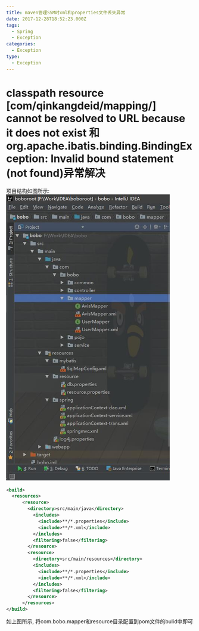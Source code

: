 ```yaml
---
title: maven管理SSM时xml和properties文件丢失异常
date: 2017-12-28T18:52:23.000Z
tags:
  - Spring
  - Exception
categories:
  - Exception
type:
  - Exception
---
```


# classpath resource [com/qinkangdeid/mapping/] cannot be resolved to URL because it does not exist 和 org.apache.ibatis.binding.BindingException: Invalid bound statement (not found)异常解决

项目结构如图所示: ![](/images/post_images/20171228ResourceException.jpg)

```xml
<build>
  <resources>
      <resource>
        <directory>src/main/java</directory>
          <includes>
            <include>**/*.properties</include>
            <include>**/*.xml</include>
          </includes>
          <filtering>false</filtering>
        </resource>
        <resource>
          <directory>src/main/resources</directory>
          <includes>
            <include>**/*.properties</include>
            <include>**/*.xml</include>
          </includes>
          <filtering>false</filtering>
        </resource>
      </resources>
</build>
```
如上图所示, 将com.bobo.mapper和resource目录配置到pom文件的bulid中即可
